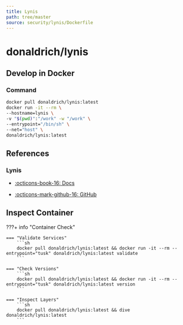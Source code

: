 ```yaml
---
title: Lynis
path: tree/master
source: security/lynis/Dockerfile
---
```



# donaldrich/lynis

## Develop in Docker

### Command

```sh
docker pull donaldrich/lynis:latest
docker run -it --rm \
--hostname=lynis \
-v "$(pwd)":"/work" -w "/work" \
--entrypoint="/bin/sh" \
--net="host" \
donaldrich/lynis:latest
```

## References

### Lynis

* [:octicons-book-16: Docs](https://cisofy.com/lynis)

* [:octicons-mark-github-16: GitHub](https://github.com/CISOfy/lynis)

## Inspect Container

???+ info "Container Check"

    === "Validate Services"
        ```sh
        docker pull donaldrich/lynis:latest && docker run -it --rm --entrypoint="tusk" donaldrich/lynis:latest validate
        ```

    === "Check Versions"
        ```sh
        docker pull donaldrich/lynis:latest && docker run -it --rm --entrypoint="tusk" donaldrich/lynis:latest version
        ```

    === "Inspect Layers"
        ```sh
        docker pull donaldrich/lynis:latest && dive donaldrich/lynis:latest
        ```